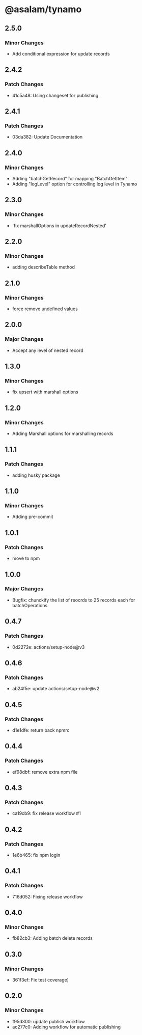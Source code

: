 # @asalam/tynamo

## 2.5.0

### Minor Changes

- Add conditional expression for update records

## 2.4.2

### Patch Changes

- 41c5a48: Using changeset for publishing

## 2.4.1

### Patch Changes

- 03da382: Update Documentation

## 2.4.0

### Minor Changes

- Adding "batchGetRecord" for mapping "BatchGetItem"
- Adding "logLevel" option for controlling log level in Tynamo

## 2.3.0

### Minor Changes

- 'fix marshallOptions in updateRecordNested'

## 2.2.0

### Minor Changes

- adding describeTable method

## 2.1.0

### Minor Changes

- force remove undefined values

## 2.0.0

### Major Changes

- Accept any level of nested record

## 1.3.0

### Minor Changes

- fix upsert with marshall options

## 1.2.0

### Minor Changes

- Adding Marshall options for marshalling records

## 1.1.1

### Patch Changes

- adding husky package

## 1.1.0

### Minor Changes

- Adding pre-commit

## 1.0.1

### Patch Changes

- move to npm

## 1.0.0

### Major Changes

- Bugfix: chunckify the list of reocrds to 25 records each for batchOperations

## 0.4.7

### Patch Changes

- 0d2272e: actions/setup-node@v3

## 0.4.6

### Patch Changes

- ab24f5e: update actions/setup-node@v2

## 0.4.5

### Patch Changes

- d1e1dfe: return back npmrc

## 0.4.4

### Patch Changes

- ef98dbf: remove extra npm file

## 0.4.3

### Patch Changes

- ca19cb9: fix release workflow #1

## 0.4.2

### Patch Changes

- 1e6b465: fix npm login

## 0.4.1

### Patch Changes

- 716d052: Fixing release workflow

## 0.4.0

### Minor Changes

- fb82cb3: Adding batch delete records

## 0.3.0

### Minor Changes

- 361f3ef: Fix test coverage]

## 0.2.0

### Minor Changes

- f95d300: update publish workflow
- ac277c0: Adding workflow for automatic publishing
